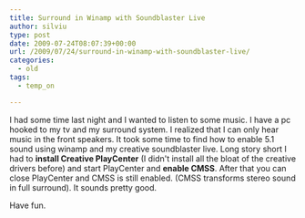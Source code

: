 ```yaml
---
title: Surround in Winamp with Soundblaster Live
author: silviu
type: post
date: 2009-07-24T08:07:39+00:00
url: /2009/07/24/surround-in-winamp-with-soundblaster-live/
categories:
  - old
tags:
  - temp_on

---
```


I had some time last night and I wanted to listen to some music. I have a pc hooked to my tv and my surround system. I realized that I can only hear music in the front speakers. It took some time to find how to enable 5.1 sound using winamp and my creative soundblaster live. Long story short I had to **install Creative PlayCenter** (I didn't install all the bloat of the creative drivers before) and start PlayCenter and **enable CMSS**. After that you can close PlayCenter and CMSS is still enabled. (CMSS transforms stereo sound in full surround). It sounds pretty good.

Have fun.